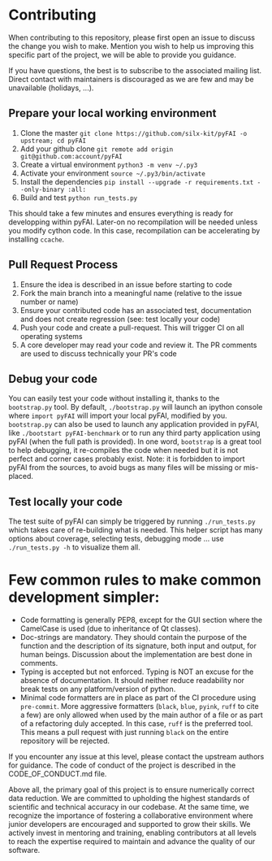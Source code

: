 # Contributing

When contributing to this repository, please first open an issue to discuss the change you wish to make.
Mention you wish to help us improving this specific part of the project, we will be able to provide you guidance.

If you have questions, the best is to subscribe to the associated mailing list. Direct contact with maintainers is
discouraged as we are few and may be unavailable (holidays, ...).

## Prepare your local working environment

1. Clone the master `git clone https://github.com/silx-kit/pyFAI -o upstream; cd pyFAI`
2. Add your github clone `git remote add origin git@github.com:account/pyFAI`
3. Create a virtual environment `python3 -m venv ~/.py3`
4. Activate your environment `source ~/.py3/bin/activate`
5. Install the dependencies `pip install --upgrade -r requirements.txt --only-binary :all:`
6. Build and test `python run_tests.py`

This should take a few minutes and ensures everything is ready for developping within pyFAI.
Later-on no recompilation will be needed unless you modify cython code.
In this case, recompilation can be accelerating by installing `ccache`.

## Pull Request Process

1. Ensure the idea is described in an issue before starting to code
2. Fork the main branch into a meaningful name (relative to the issue number or name)
3. Ensure your contributed code has an associated test, documentation and does not create regression (see: test locally your code)
4. Push your code and create a pull-request. This will trigger CI on all operating systems
5. A core developer may read your code and review it. The PR comments are used to discuss technically your PR's code

## Debug your code

You can easily test your code without installing it, thanks to the `bootstrap.py` tool.
By default, `./bootstrap.py` will launch an ipython console where `import pyFAI` will import your local pyFAI, modified by you.
`bootstrap.py` can also be used to launch any application provided in pyFAI, like `./bootstart pyFAI-benchmark`
or to run any third party application using pyFAI (when the full path is provided).
In one word, `bootstrap` is a great tool to help debugging, it re-compiles the code when needed but it is not perfect and corner cases probably exist.
Note: it is forbidden to import pyFAI from the sources, to avoid bugs as many files will be missing or mis-placed.

## Test locally your code

The test suite of pyFAI can simply be triggered by running `./run_tests.py` which
takes care of re-building what is needed.
This helper script has many options about coverage, selecting tests, debugging mode ...
use `./run_tests.py -h` to visualize them all.

# Few common rules to make common development simpler:
* Code formatting is generally PEP8, except for the GUI section where the CamelCase is used (due to inheritance of Qt classes).
* Doc-strings are mandatory. They should contain the purpose of the function and the description of its signature, both input and output, for human beings. Discussion about the implementation are best done in comments.
* Typing is accepted but not enforced. Typing is NOT an excuse for the absence of documentation. It should neither reduce readability nor break tests on any platform/version of python.
* Minimal code formatters are in place as part of the CI procedure using `pre-commit`. More aggressive formatters (`black`, `blue`, `pyink`, `ruff` to cite a few) are only allowed when used by the main author of a file or as part of a refactoring duly accepted. In this case, `ruff` is the preferred tool. This means a pull request with just running `black` on the entire repository will be rejected.

If you encounter any issue at this level, please contact the upstream authors for guidance. 
The code of conduct of the project is described in the CODE_OF_CONDUCT.md file.

Above all, the primary goal of this project is to ensure numerically correct data reduction. We are committed to upholding the highest standards of scientific and technical accuracy in our codebase. At the same time, we recognize the importance of fostering a collaborative environment where junior developers are encouraged and supported to grow their skills. We actively invest in mentoring and training, enabling contributors at all levels to reach the expertise required to maintain and advance the quality of our software.
